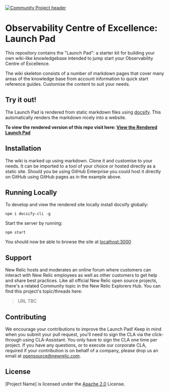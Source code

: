 [![Community Project header](https://github.com/newrelic/opensource-website/raw/master/src/images/categories/Community_Project.png)](https://opensource.newrelic.com/oss-category/#community-project)

# Observability Centre of Excellence: Launch Pad


This repository contains the "Launch Pad": a starter kit for building your own wiki-like knowledgebase intended to jump start your Observability Centre of Excellence. 

The wiki skeleton consists of a number of markdown pages that cover many areas of the knowledge base from account information to quick start reference guides. Customise the content to suit your needs.


## Try it out!
The Launch Pad is rendered from static markdown files using [docsify](https://docsify.js.org/). This automatically renders the markdown nicely into a website.

**To view the rendered version of this repo visit here: [View the Rendered Launch Pad](/?)**

## Installation

The wiki is marked up using markdown. Clone it and customise to your needs. It can be imported to a tool of your choice or hosted directly as a static site. Should you be using GitHub Enterprise you could host it directly on GitHub using GitHub pages as in the example above.


## Running Locally
To develop and view the rendered site locally install docsify globally:
```
npm i docsify-cli -g
```

Start the server by running:
```
npm start
```

You should now be able to browse the site at [localhost:3000](http://localhost:3000)

## Support

New Relic hosts and moderates an online forum where customers can interact with New Relic employees as well as other customers to get help and share best practices. Like all official New Relic open source projects, there's a related Community topic in the New Relic Explorers Hub. You can find this project's topic/threads here:

>URL TBC

## Contributing
We encourage your contributions to improve the Launch Pad! Keep in mind when you submit your pull request, you'll need to sign the CLA via the click-through using CLA-Assistant. You only have to sign the CLA one time per project.
If you have any questions, or to execute our corporate CLA, required if your contribution is on behalf of a company,  please drop us an email at opensource@newrelic.com.

## License
[Project Name] is licensed under the [Apache 2.0](http://apache.org/licenses/LICENSE-2.0.txt) License.

